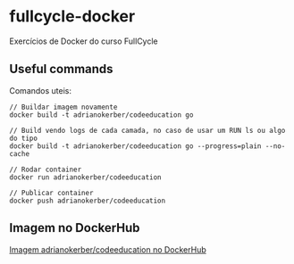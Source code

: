 # fullcycle-docker
Exercícios de Docker do curso FullCycle

## Useful commands

Comandos uteis:
```
// Buildar imagem novamente
docker build -t adrianokerber/codeeducation go

// Build vendo logs de cada camada, no caso de usar um RUN ls ou algo do tipo
docker build -t adrianokerber/codeeducation go --progress=plain --no-cache

// Rodar container
docker run adrianokerber/codeeducation

// Publicar container
docker push adrianokerber/codeeducation
```

## Imagem no DockerHub

[Imagem adrianokerber/codeeducation no DockerHub](https://hub.docker.com/repository/docker/adrianokerber/codeeducation)
